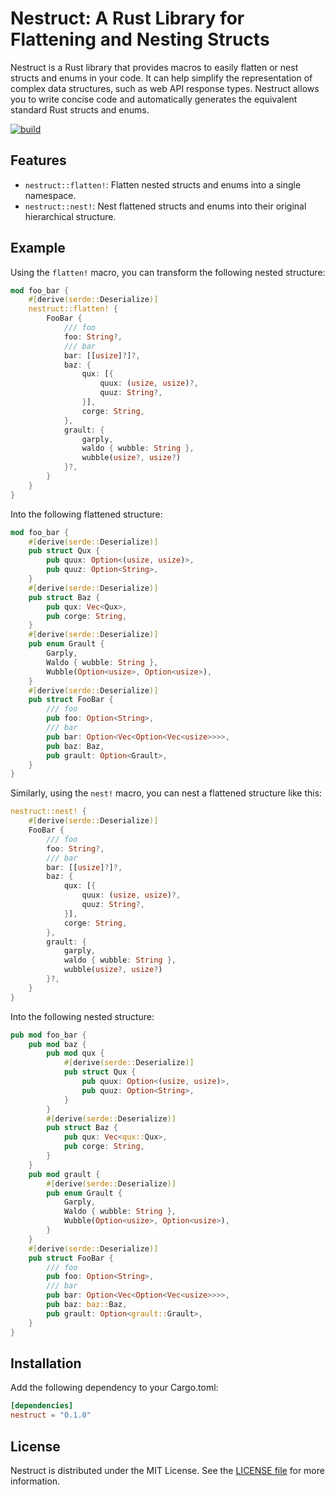 # Nestruct: A Rust Library for Flattening and Nesting Structs

Nestruct is a Rust library that provides macros to easily flatten or nest structs and enums in your code. It can help simplify the representation of complex data structures, such as web API response types. Nestruct allows you to write concise code and automatically generates the equivalent standard Rust structs and enums.

[![build](https://github.com/yasuyuky/nestruct/workflows/build/badge.svg)](https://github.com/yasuyuky/nestruct/actions)

## Features

- `nestruct::flatten!`: Flatten nested structs and enums into a single namespace.
- `nestruct::nest!`: Nest flattened structs and enums into their original hierarchical structure.

## Example
Using the `flatten!` macro, you can transform the following nested structure:

```rust
mod foo_bar {
    #[derive(serde::Deserialize)]
    nestruct::flatten! {
        FooBar {
            /// foo
            foo: String?,
            /// bar
            bar: [[usize]?]?,
            baz: {
                qux: [{
                    quux: (usize, usize)?,
                    quuz: String?,
                }],
                corge: String,
            },
            grault: {
                garply,
                waldo { wubble: String },
                wubble(usize?, usize?)
            }?,
        }
    }
}
```

Into the following flattened structure:

```rust
mod foo_bar {
    #[derive(serde::Deserialize)]
    pub struct Qux {
        pub quux: Option<(usize, usize)>,
        pub quuz: Option<String>,
    }
    #[derive(serde::Deserialize)]
    pub struct Baz {
        pub qux: Vec<Qux>,
        pub corge: String,
    }
    #[derive(serde::Deserialize)]
    pub enum Grault {
        Garply,
        Waldo { wubble: String },
        Wubble(Option<usize>, Option<usize>),
    }
    #[derive(serde::Deserialize)]
    pub struct FooBar {
        /// foo
        pub foo: Option<String>,
        /// bar
        pub bar: Option<Vec<Option<Vec<usize>>>>,
        pub baz: Baz,
        pub grault: Option<Grault>,
    }
}
```

Similarly, using the `nest!` macro, you can nest a flattened structure like this:

```rust
nestruct::nest! {
    #[derive(serde::Deserialize)]
    FooBar {
        /// foo
        foo: String?,
        /// bar
        bar: [[usize]?]?,
        baz: {
            qux: [{
                quux: (usize, usize)?,
                quuz: String?,
            }],
            corge: String,
        },
        grault: {
            garply,
            waldo { wubble: String },
            wubble(usize?, usize?)
        }?,
    }
}
```

Into the following nested structure:

```rust
pub mod foo_bar {
    pub mod baz {
        pub mod qux {
            #[derive(serde::Deserialize)]
            pub struct Qux {
                pub quux: Option<(usize, usize)>,
                pub quuz: Option<String>,
            }
        }
        #[derive(serde::Deserialize)]
        pub struct Baz {
            pub qux: Vec<qux::Qux>,
            pub corge: String,
        }
    }
    pub mod grault {
        #[derive(serde::Deserialize)]
        pub enum Grault {
            Garply,
            Waldo { wubble: String },
            Wubble(Option<usize>, Option<usize>),
        }
    }
    #[derive(serde::Deserialize)]
    pub struct FooBar {
        /// foo
        pub foo: Option<String>,
        /// bar
        pub bar: Option<Vec<Option<Vec<usize>>>>,
        pub baz: baz::Baz,
        pub grault: Option<grault::Grault>,
    }
}
```

## Installation
Add the following dependency to your Cargo.toml:

```toml
[dependencies]
nestruct = "0.1.0"
```

## License
Nestruct is distributed under the MIT License. See the [LICENSE file](README.md) for more information.
